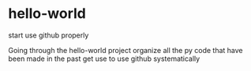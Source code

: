 # hello-world
start use github properly

Going through the hello-world project
organize all the py code that have been made in the past
get use to use github systematically
